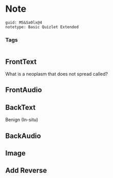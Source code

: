 # Note
```
guid: MS&Sa0lx@4
notetype: Basic Quizlet Extended
```

### Tags
```
```

## FrontText
What is a neoplasm that does not spread called?

## FrontAudio


## BackText
Benign (In-situ)

## BackAudio


## Image


## Add Reverse

